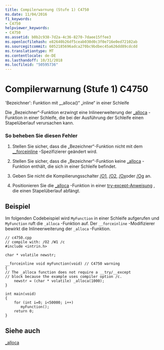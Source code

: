 ```yaml
---
title: Compilerwarnung (Stufe 1) C4750
ms.date: 11/04/2016
f1_keywords:
- C4750
helpviewer_keywords:
- C4750
ms.assetid: b0b2c938-7d2a-4c36-8270-7daee15ffee3
ms.openlocfilehash: e82640b26df5ceab030d0c3f0e716e0ed72102ab
ms.sourcegitcommit: 6052185696adca270bc9bdbec45a626dd89cdcdd
ms.translationtype: MT
ms.contentlocale: de-DE
ms.lasthandoff: 10/31/2018
ms.locfileid: "50595736"
---
```

# <a name="compiler-warning-level-1-c4750"></a>Compilerwarnung (Stufe 1) C4750

'Bezeichner': Funktion mit „_alloca()“ „inline“ in einer Schleife

Die „Bezeichner“-Funktion erzwingt eine Inlineerweiterung der [_alloca](../../c-runtime-library/reference/alloca.md) -Funktion in einer Schleife, die bei der Ausführung der Schleife einen Stapelüberlauf verursachen kann.

### <a name="to-correct-this-error"></a>So beheben Sie diesen Fehler

1. Stellen Sie sicher, dass die „Bezeichner“-Funktion nicht mit dem [__forceinline](../../cpp/inline-functions-cpp.md) -Spezifizierer geändert wird.

1. Stellen Sie sicher, dass die „Bezeichner“-Funktion keine [_alloca](../../c-runtime-library/reference/alloca.md) -Funktion enthält, die sich in einer Schleife befindet.

1. Geben Sie nicht die Kompilierungsschalter [/O1](../../build/reference/o1-o2-minimize-size-maximize-speed.md), [/O2](../../build/reference/o1-o2-minimize-size-maximize-speed.md), [/Ox](../../build/reference/ox-full-optimization.md)oder [/Og](../../build/reference/og-global-optimizations.md) an.

1. Positionieren Sie die [_alloca](../../c-runtime-library/reference/alloca.md) -Funktion in einer [try-except-Anweisung](../../cpp/try-except-statement.md) , die einen Stapelüberlauf abfängt.

## <a name="example"></a>Beispiel

Im folgenden Codebeispiel wird `MyFunction` in einer Schleife aufgerufen und `MyFunction` ruft die `_alloca` -Funktion auf. Der `__forceinline` -Modifizierer bewirkt die Inlineerweiterung der `_alloca` -Funktion.

```
// c4750.cpp
// compile with: /O2 /W1 /c
#include <intrin.h>

char * volatile newstr;

__forceinline void myFunction(void) // C4750 warning
{
// The _alloca function does not require a __try/__except
// block because the example uses compiler option /c.
    newstr = (char * volatile) _alloca(1000);
}

int main(void)
{
    for (int i=0; i<50000; i++)
       myFunction();
    return 0;
}
```

## <a name="see-also"></a>Siehe auch

[_alloca](../../c-runtime-library/reference/alloca.md)